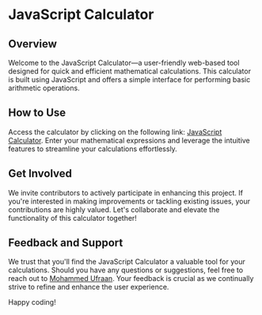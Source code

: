 # JavaScript Calculator

## Overview

Welcome to the JavaScript Calculator—a user-friendly web-based tool designed for quick and efficient mathematical calculations. This calculator is built using JavaScript and offers a simple interface for performing basic arithmetic operations.

## How to Use

Access the calculator by clicking on the following link: [JavaScript Calculator](https://github.com/Ufraan/JS-projects/new/main/Simple%20Calculator). Enter your mathematical expressions and leverage the intuitive features to streamline your calculations effortlessly.

## Get Involved

We invite contributors to actively participate in enhancing this project. If you're interested in making improvements or tackling existing issues, your contributions are highly valued. Let's collaborate and elevate the functionality of this calculator together!

## Feedback and Support

We trust that you'll find the JavaScript Calculator a valuable tool for your calculations. Should you have any questions or suggestions, feel free to reach out to [Mohammed Ufraan](https://github.com/Ufraan). Your feedback is crucial as we continually strive to refine and enhance the user experience.

Happy coding!
